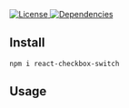 
<a href="https://github.com/embok345/react-checkbox-switch/blob/master/LICENSE">
  <img src="https://img.shields.io/npm/l/react-checkbox-switch?style=plastic" alt="License"/>
</a>
<a href="https://david-dm.org/embok345/react-checkbox-switch">
  <img src="https://img.shields.io/david/embok345/react-checkbox-switch?style=plastic" alt="Dependencies">
</a>

## Install
```
npm i react-checkbox-switch
```

## Usage
